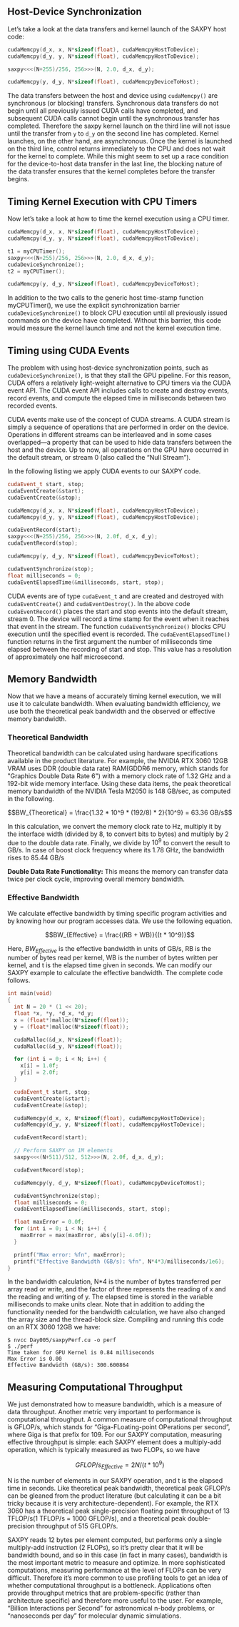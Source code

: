 ## Host-Device Synchronization

Let’s take a look at the data transfers and kernel launch of the SAXPY host code:

```cpp
cudaMemcpy(d_x, x, N*sizeof(float), cudaMemcpyHostToDevice);
cudaMemcpy(d_y, y, N*sizeof(float), cudaMemcpyHostToDevice);

saxpy<<<(N+255)/256, 256>>>(N, 2.0, d_x, d_y);

cudaMemcpy(y, d_y, N*sizeof(float), cudaMemcpyDeviceToHost);
```

The data transfers between the host and device using `cudaMemcpy()` are synchronous (or blocking) transfers. Synchronous data transfers do not begin until all previously issued CUDA calls have completed, and subsequent CUDA calls cannot begin until the synchronous transfer has completed. Therefore the saxpy kernel launch on the third line will not issue until the transfer from `y` to `d_y` on the second line has completed. Kernel launches, on the other hand, are asynchronous. Once the kernel is launched on the third line, control returns immediately to the CPU and does not wait for the kernel to complete. While this might seem to set up a race condition for the device-to-host data transfer in the last line, the blocking nature of the data transfer ensures that the kernel completes before the transfer begins.

## Timing Kernel Execution with CPU Timers

Now let’s take a look at how to time the kernel execution using a CPU timer.

```cpp
cudaMemcpy(d_x, x, N*sizeof(float), cudaMemcpyHostToDevice);
cudaMemcpy(d_y, y, N*sizeof(float), cudaMemcpyHostToDevice);

t1 = myCPUTimer();
saxpy<<<(N+255)/256, 256>>>(N, 2.0, d_x, d_y);
cudaDeviceSynchronize();
t2 = myCPUTimer();

cudaMemcpy(y, d_y, N*sizeof(float), cudaMemcpyDeviceToHost);
```

In addition to the two calls to the generic host time-stamp function myCPUTimer(), we use the explicit synchronization barrier `cudaDeviceSynchronize()` to block CPU execution until all previously issued commands on the device have completed. Without this barrier, this code would measure the kernel launch time and not the kernel execution time.

## Timing using CUDA Events

The problem with using host-device synchronization points, such as `cudaDeviceSynchronize()`, is that they stall the GPU pipeline. For this reason, CUDA offers a relatively light-weight alternative to CPU timers via the CUDA event API. The CUDA event API includes calls to create and destroy events, record events, and compute the elapsed time in milliseconds between two recorded events.

CUDA events make use of the concept of CUDA streams. A CUDA stream is simply a sequence of operations that are performed in order on the device. Operations in different streams can be interleaved and in some cases overlapped—a property that can be used to hide data transfers between the host and the device. Up to now, all operations on the GPU have occurred in the default stream, or stream 0 (also called the “Null Stream”).

In the following listing we apply CUDA events to our SAXPY code.

```cpp
cudaEvent_t start, stop;
cudaEventCreate(&start);
cudaEventCreate(&stop);

cudaMemcpy(d_x, x, N*sizeof(float), cudaMemcpyHostToDevice);
cudaMemcpy(d_y, y, N*sizeof(float), cudaMemcpyHostToDevice);

cudaEventRecord(start);
saxpy<<<(N+255)/256, 256>>>(N, 2.0f, d_x, d_y);
cudaEventRecord(stop);

cudaMemcpy(y, d_y, N*sizeof(float), cudaMemcpyDeviceToHost);

cudaEventSynchronize(stop);
float milliseconds = 0;
cudaEventElapsedTime(&milliseconds, start, stop);
```

CUDA events are of type `cudaEvent_t` and are created and destroyed with `cudaEventCreate()` and `cudaEventDestroy()`. In the above code `cudaEventRecord()` places the start and stop events into the default stream, stream 0. The device will record a time stamp for the event when it reaches that event in the stream. The function `cudaEventSynchronize()` blocks CPU execution until the specified event is recorded. The `cudaEventElapsedTime()` function returns in the first argument the number of milliseconds time elapsed between the recording of start and stop. This value has a resolution of approximately one half microsecond.

## Memory Bandwidth

Now that we have a means of accurately timing kernel execution, we will use it to calculate bandwidth. When evaluating bandwidth efficiency, we use both the theoretical peak bandwidth and the observed or effective memory bandwidth.

### Theoretical Bandwidth

Theoretical bandwidth can be calculated using hardware specifications available in the product literature. For example, the NVIDIA RTX 3060 12GB VRAM uses DDR (double data rate) RAM(GDDR6 memory, which stands for "Graphics Double Data Rate 6") with a memory clock rate of 1.32 GHz and a 192-bit wide memory interface. Using these data items, the peak theoretical memory bandwidth of the NVIDIA Tesla M2050 is 148 GB/sec, as computed in the following.

$$BW_{Theoretical} = \frac{1.32 * 10^9 * (192/8) * 2}{10^9} = 63.36 GB/s$$

In this calculation, we convert the memory clock rate to Hz, multiply it by the interface width (divided by 8, to convert bits to bytes) and multiply by 2 due to the double data rate. Finally, we divide by $10^9$ to convert the result to GB/s. In case of boost clock frequency where its 1.78 GHz, the bandwidth rises to 85.44 GB/s

**Double Data Rate Functionality:** This means the memory can transfer data twice per clock cycle, improving overall memory bandwidth.

### Effective Bandwidth

We calculate effective bandwidth by timing specific program activities and by knowing how our program accesses data. We use the following equation.

$$BW_{Effective} = \frac{(RB + WB)}{(t * 10^9)}$$

Here, $BW_{Effective}$ is the effective bandwidth in units of GB/s, RB is the number of bytes read per kernel, WB is the number of bytes written per kernel, and t is the elapsed time given in seconds. We can modify our SAXPY example to calculate the effective bandwidth. The complete code follows.

```cpp
int main(void)
{
  int N = 20 * (1 << 20);
  float *x, *y, *d_x, *d_y;
  x = (float*)malloc(N*sizeof(float));
  y = (float*)malloc(N*sizeof(float));

  cudaMalloc(&d_x, N*sizeof(float));
  cudaMalloc(&d_y, N*sizeof(float));

  for (int i = 0; i < N; i++) {
    x[i] = 1.0f;
    y[i] = 2.0f;
  }

  cudaEvent_t start, stop;
  cudaEventCreate(&start);
  cudaEventCreate(&stop);

  cudaMemcpy(d_x, x, N*sizeof(float), cudaMemcpyHostToDevice);
  cudaMemcpy(d_y, y, N*sizeof(float), cudaMemcpyHostToDevice);

  cudaEventRecord(start);

  // Perform SAXPY on 1M elements
  saxpy<<<(N+511)/512, 512>>>(N, 2.0f, d_x, d_y);

  cudaEventRecord(stop);

  cudaMemcpy(y, d_y, N*sizeof(float), cudaMemcpyDeviceToHost);

  cudaEventSynchronize(stop);
  float milliseconds = 0;
  cudaEventElapsedTime(&milliseconds, start, stop);

  float maxError = 0.0f;
  for (int i = 0; i < N; i++) {
    maxError = max(maxError, abs(y[i]-4.0f));
  }

  printf("Max error: %fn", maxError);
  printf("Effective Bandwidth (GB/s): %fn", N*4*3/milliseconds/1e6);
}
```

In the bandwidth calculation, N\*4 is the number of bytes transferred per array read or write, and the factor of three represents the reading of x and the reading and writing of y. The elapsed time is stored in the variable milliseconds to make units clear. Note that in addition to adding the functionality needed for the bandwidth calculation, we have also changed the array size and the thread-block size. Compiling and running this code on an RTX 3060 12GB we have:

```
$ nvcc Day005/saxpyPerf.cu -o perf
$ ./perf
Time taken for GPU Kernel is 0.84 milliseconds
Max Error is 0.00
Effective Bandwidth (GB/s): 300.600864
```

## Measuring Computational Throughput

We just demonstrated how to measure bandwidth, which is a measure of data throughput. Another metric very important to performance is computational throughput. A common measure of computational throughput is GFLOP/s, which stands for “Giga-FLoating-point OPerations per second”, where Giga is that prefix for 109. For our SAXPY computation, measuring effective throughput is simple: each SAXPY element does a multiply-add operation, which is typically measured as two FLOPs, so we have

$$GFLOP/s_{Effective} = 2N / (t * 10^9)$$

N is the number of elements in our SAXPY operation, and t is the elapsed time in seconds. Like theoretical peak bandwidth, theoretical peak GFLOP/s can be gleaned from the product literature (but calculating it can be a bit tricky because it is very architecture-dependent). For example, the RTX 3060 has a theoretical peak single-precision floating point throughput of 13 TFLOP/s(1 TFLOP/s = 1000 GFLOP/s), and a theoretical peak double-precision throughput of 515 GFLOP/s.

SAXPY reads 12 bytes per element computed, but performs only a single multiply-add instruction (2 FLOPs), so it’s pretty clear that it will be bandwidth bound, and so in this case (in fact in many cases), bandwidth is the most important metric to measure and optimize. In more sophisticated computations, measuring performance at the level of FLOPs can be very difficult. Therefore it’s more common to use profiling tools to get an idea of whether computational throughput is a bottleneck. Applications often provide throughput metrics that are problem-specific (rather than architecture specific) and therefore more useful to the user. For example, “Billion Interactions per Second” for astronomical n-body problems, or “nanoseconds per day” for molecular dynamic simulations.
